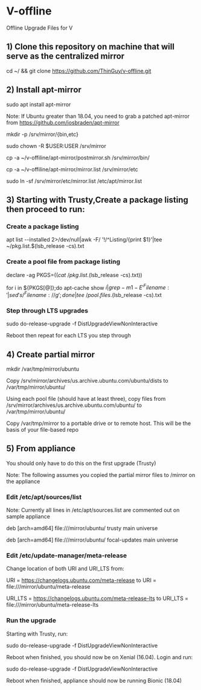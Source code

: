 
# V-offline
Offline Upgrade Files for V

## 1) Clone this repository on machine that will serve as the centralized mirror
cd ~/ && git clone https://github.com/ThinGuy/v-offline.git

## 2) Install apt-mirror
sudo apt install apt-mirror

Note: If Ubuntu greater than 18.04, you need to grab a patched apt-mirror from https://github.com/josbraden/apt-mirror

mkdir -p /srv/mirror/{bin,etc}

sudo chown -R $USER:USER /srv/mirror

cp -a ~/v-offiline/apt-mirror/postmirror.sh /srv/mirror/bin/

cp -a ~/v-offiline/apt-mirror/mirror.list /srv/mirror/etc

sudo ln -sf /srv/mirror/etc/mirror.list /etc/apt/mirror.list

## 3) Starting with Trusty,Create a package listing then proceed to run:

### Create a package listing
apt list --installed 2>/dev/null|awk -F/ '!/^Listing/{print $1}'|tee ~/pkg.list.$(lsb_release -cs).txt

### Create a pool file from package listing
declare -ag PKGS=($(cat ~/pkg.list.$(lsb_release -cs).txt))

for i in ${PKGS[@]};do apt-cache show ${i}|grep -m1 -E '^Filename:'|sed 's/^Filename: //g'; done|tee ~/pool.files.$(lsb_release -cs).txt


### Step through LTS upgrades
sudo do-release-upgrade -f DistUpgradeViewNonInteractive

Reboot then repeat for each LTS you step through

## 4) Create partial mirror
mkdir /var/tmp/mirror/ubuntu

Copy /srv/mirror/archives/us.archive.ubuntu.com/ubuntu/dists to /var/tmp/mirror/ubuntu/

Using each pool file (should have at least three), copy files from /srv/mirror/archives/us.archive.ubuntu.com/ubuntu/<path to entry> to /var/tmp/mirror/ubuntu/

Copy /var/tmp/mirror to a portable drive or to remote host.  This will be the basis of your file-based repo
  
## 5) From appliance
You should only have to do this on the first upgrade (Trusty)

Note: The following assumes you copied the partial mirror files to /mirror on the appliance

### Edit /etc/apt/sources/list

Note: Currently all lines in /etc/apt/sources.list are commented out on sample appliance

deb [arch=amd64] file:///mirror/ubuntu/ trusty main universe

deb [arch=amd64] file:///mirror/ubuntu/ focal-updates main universe

### Edit /etc/update-manager/meta-release

Change location of both URI and URI_LTS from:

URI = https://changelogs.ubuntu.com/meta-release to URI = file:///mirror/ubuntu/meta-release

URI_LTS = https://changelogs.ubuntu.com/meta-release-lts to URI_LTS = file:///mirror/ubuntu/meta-release-lts

### Run the upgrade
Starting with Trusty, run:

sudo do-release-upgrade -f DistUpgradeViewNonInteractive 

Reboot when finished, you should now be on Xenial (16.04).  Login and run:

sudo do-release-upgrade -f DistUpgradeViewNonInteractive

Reboot when finished, appliance should now be running Bionic (18.04)

